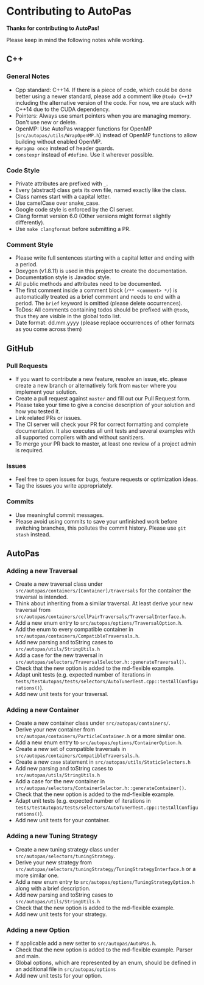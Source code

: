 # Contributing to AutoPas

**Thanks for contributing to AutoPas!** 

Please keep in mind the following notes while working.

## C++
### General Notes
* Cpp standard: C++14. If there is a piece of code, which could be done better using a newer standard, please add a comment like `@todo C++17` including the alternative version of the code. For now, we are stuck with C++14 due to the CUDA dependency.
* Pointers: Always use smart pointers when you are managing memory. Don't use new or delete.
* OpenMP: Use AutoPas wrapper functions for OpenMP (`src/autopas/utils/WrapOpenMP.h`) instead of OpenMP functions to allow building without enabled OpenMP.
* `#pragma once` instead of header guards.
* `constexpr` instead of `#define`. Use it wherever possible.

### Code Style
* Private attributes are prefixed with `_`.
* Every (abstract) class gets its own file, named exactly like the class.
* Class names start with a capital letter.
* Use camelCase over snake_case.
* Google code style is enforced by the CI server.
* Clang format version 6.0 (Other versions might format slightly differently).
* Use `make clangformat` before submitting a PR.

### Comment Style
* Please write full sentences starting with a capital letter and ending with a period.
* Doxygen (v1.8.11) is used in this project to create the documentation.
* Documentation style is Javadoc style.
* All public methods and attributes need to be documented.
* The first comment inside a comment block (`/** <comment> */`) is automatically treated as a brief comment and needs to end with a period. The `brief` keyword is omitted (please delete occurrences).
* ToDos: All comments containing todos should be prefixed with `@todo`, thus they are visible in the global todo list.
* Date format: dd.mm.yyyy (please replace occurrences of other formats as you come across them)

## GitHub
### Pull Requests
* If you want to contribute a new feature, resolve an issue, etc. please create a new branch or alternatively fork from `master` where you implement your solution.
* Create a pull request against `master` and fill out our Pull Request form.
* Please take your time to give a concise description of your solution and how you tested it.
* Link related PRs or issues.
* The CI server will check your PR for correct formatting and complete documentation. It also executes all unit tests and several examples with all supported compilers with and without sanitizers.
* To merge your PR back to master, at least one review of a project admin is required.

### Issues
* Feel free to open issues for bugs, feature requests or optimization ideas.
* Tag the issues you write appropriately.

### Commits
* Use meaningful commit messages.
* Please avoid using commits to save your unfinished work before switching branches, this pollutes the commit history. Please use `git stash` instead.

## AutoPas
### Adding a new Traversal
* Create a new traversal class under `src/autopas/containers/[Container]/traversals` for the container the traversal is intended.
* Think about inheriting from a similar traversal. At least derive your new traversal from `src/autopas/containers/cellPairTraversals/TraversalInterface.h`.
* Add a new enum entry to `src/autopas/options/TraversalOption.h`.
* Add the enum to every compatible container in `src/autopas/containers/CompatibleTraversals.h`.
* Add new parsing and toString cases to `src/autopas/utils/StringUtils.h`
* Add a case for the new traversal in `src/autopas/selectors/TraversalSelector.h::generateTraversal()`.
* Check that the new option is added to the md-flexible example.
* Adapt unit tests (e.g. expected number of iterations in `tests/testAutopas/tests/selectors/AutoTunerTest.cpp::testAllConfigurations()`).
* Add new unit tests for your traversal.

### Adding a new Container
* Create a new container class under `src/autopas/containers/`.
* Derive your new container from `src/autopas/containers/ParticleContainer.h` or a more similar one.
* Add a new enum entry to `src/autopas/options/ContainerOption.h`.
* Create a new set of compatible traversals in `src/autopas/containers/CompatibleTraversals.h`.
* Create a new `case` statement in `src/autopas/utils/StaticSelectors.h`
* Add new parsing and toString cases to `src/autopas/utils/StringUtils.h`
* Add a case for the new container in `src/autopas/selectors/ContainerSelector.h::generateContainer()`.
* Check that the new option is added to the md-flexible example.
* Adapt unit tests (e.g. expected number of iterations in `tests/testAutopas/tests/selectors/AutoTunerTest.cpp::testAllConfigurations()`).
* Add new unit tests for your container.

### Adding a new Tuning Strategy
* Create a new tuning strategy class under `src/autopas/selectors/tuningStrategy`.
* Derive your new strategy from `src/autopas/selectors/tuningStrategy/TuningStrategyInterface.h` or a more similar one.
* Add a new enum entry to `src/autopas/options/TuningStrategyOption.h` along with a brief description.
* Add new parsing and toString cases to `src/autopas/utils/StringUtils.h`
* Check that the new option is added to the md-flexible example.
* Add new unit tests for your strategy.

### Adding a new Option
* If applicable add a new setter to `src/autopas/AutoPas.h`.
* Check that the new option is added to the md-flexible example. Parser and main.
* Global options, which are represented by an enum, should be defined in an additional file in `src/autopas/options`
* Add new unit tests for your option.

